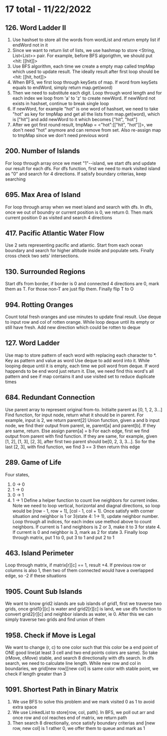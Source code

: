 # 17 total - 11/22/2022
## 126. Word Ladder II
1. Use hashset to store all the words from wordList and return empty list if endWord not in it
2. Since we want to return list of lists, we use hashmap to store <String, List<List<String>>> pair. For example, before BFS algorigthm, we should put <hit: [[hit]]>
3. Use BFS algorithm, each time we create a empty map called tmpMap which used to update result. The ideally result after first loop should be <hit: [[hit, hot]]>
4. When BFS, we first loop through keySets of map. If word from keySets equals to endWord, simply return map.get(word)
5. Then we need to substitute each digit. Loop through word length and for each index we loop from 'a' to 'z' to create newWord. If newWord not exists in hashset, continue to break single loop
6. If newWord, for example "hot" is one word of hashset, we need to take "hot" as key for tmpMap and get all the lists from map.get(word), which is ["hit"] and add newWord to it which becomes ["hit", "hot"]
7. After we got first round result, tmpMap = <"hot":[["hit", "hot"]]>, we don't need "hot" anymore and can remove from set. Also re-assign map to tmpMap since we don't need previous word

## 200. Number of Islands
For loop through array once we meet "1"--island, we start dfs and update our result for each dfs.
For dfs function, first we need to mark visited island as "0" and search for 4 directions. If satisfy boundary criterias, keep searching

## 695. Max Area of Island
For loop through array when we meet island and search with dfs.
In dfs, once we out of boundry or current position is 0, we return 0. Then mark current position 0 as visited and search 4 directions

## 417. Pacific Atlantic Water Flow
Use 2 sets representing pacific and atlantic. Start from each ocean boundary and search for higher altitude inside and populate sets.
Finally cross check two sets' intersections.

## 130. Surrounded Regions
Start dfs from border, if border is 0 and connected 4 directions are 0, mark them as T.
For those non-T are just flip them. Finally flip T to O

## 994. Rotting Oranges
Count total fresh oranges and use minutes to update final result.
Use deque to input row and col of rotten orange.
While loop deque until its empty or still have fresh. Add new direction which could be rotten to deque

## 127. Word Ladder
Use map to store pattern of each word with replacing each character to *. Key as pattern and value as word
Use deque to add word into it. While looping deque until it is empty, each time we poll word from deque. If word happends to be end word just return it. Else, we need find this word's all pattern and see if map contains it and use visited set to reduce duplicate times

## 684. Redundant Connection
Use parent array to represent original from-to. Initialte parent as [0, 1, 2, 3...]
Find function, for input node, return what it should be in parent. For example, input is 2, we return parent[2]
Union function, given a and b input node, we find their output from parent, ie, parent[a] and parent[b]. If they are same, return. Else assign paren[a] = b
For each edge, first we find output from parent with find function. If they are same, for example, given [1, 2], [1, 3], [2, 3], after first two parent should be[0, 2, 3, 3...]. So for the last [2, 3], with find function, we find 3 == 3 then return this edge

## 289. Game of Life
Four states,
1. 0 -> 0
2. 1 -> 0
3. 0 -> 1
4. 1 -> 1
Define a helper function to count live neighbors for current index. Note we need to loop vertical, horizontal and diagnal directions, so loop would be [row - 1, row + 1], [col - 1, col + 1]. Once satisfy with corner situation and neighbor is 1 or 3(state 4: 1-> 1), update neighbor number.
Loop through all indices, for each index use method above to count neighbors. If current is 1 and neighbors is 2 or 3, make it to 3 for state 4. If current is 0 and neighbor is 3, mark as 2 for state 3.
Finally loop through matrix, put 1 to 0, put 3 to 1 and put 2 to 1

## 463. Island Perimeter
Loop through matrix, if matrix[r][c] == 1, result +4. If previous row or columns is also 1, then two of them connected would have a overlapped edge, so -2 if these situations


## 1905. Count Sub Islands
We want to know grid2 islands are sub islands of grid1, first we traverse two grids, once grid1[r][c] is water and grid2[r][c] is land, we use dfs function to convert grid2[r][c] and neighbor islands as water, ie 0. After this we can simply traverse two grids and find union of them

## 1958. Check if Move is Legal
We want to change (r, c) to one color such that this color be a end point of ONE good line(at least 3 cell and two end points colors are same). So take (rMove, cMove) stable, and search 8 directionally with dfs search. In dfs search, we need to calculate line length. While new row and col in boundaries, we grid[new row][new col] is same color with stable point, we check if length greater than 3

## 1091. Shortest Path in Binary Matrix
1. We use BFS to solve this problem and we mark visited 0 as 1 to avoid extra space
2. We use LinkedList to store[row, col, path]. In BFS, we poll out arr and once row and col reaches end of matrix, we return path
3. Then search 8 directionally, once satisfy boundary criterias and [new row, new col] is 1 rather 0, we offer them to queue and mark as 1
